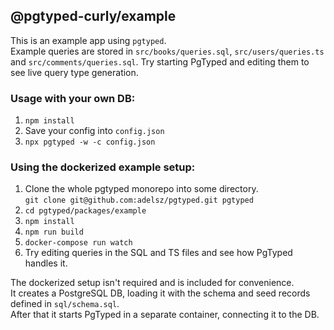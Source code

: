 ## @pgtyped-curly/example

This is an example app using `pgtyped`.  
Example queries are stored in `src/books/queries.sql`, `src/users/queries.ts` and `src/comments/queries.sql`.
Try starting PgTyped and editing them to see live query type generation.

### Usage with your own DB:
1. `npm install`
2. Save your config into `config.json`
2. `npx pgtyped -w -c config.json`

### Using the dockerized example setup:
1. Clone the whole pgtyped monorepo into some directory.  
`git clone git@github.com:adelsz/pgtyped.git pgtyped`
2. `cd pgtyped/packages/example`
3. `npm install`
4. `npm run build`
5. `docker-compose run watch`
6. Try editing queries in the SQL and TS files and see how PgTyped handles it.

The dockerized setup isn't required and is included for convenience.  
It creates a PostgreSQL DB, loading it with the schema and seed records defined in `sql/schema.sql`.  
After that it starts PgTyped in a separate container, connecting it to the DB.

